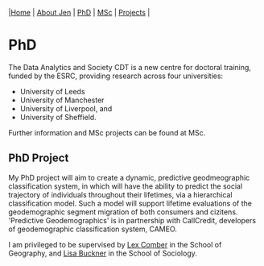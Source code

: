 |[Home](index.md)    | [About Jen](AboutJen.md) |   [PhD](PhD.md)  | [MSc](MSc.md)    | [Projects](Projects.md)  | 

# PhD

The Data Analytics and Society CDT is a new centre for doctoral training, funded by the ESRC, providing research across four universities:
- University of Leeds
- University of Manchester
- University of Liverpool, and
- University of Sheffield.

Further information and MSc projects can be found at MSc.


## PhD Project
My PhD project will aim to create a dynamic, predictive geodmeographic classification system, in which will have the ability to predict the social
trajectory of individuals throughout their lifetimes, via a hierarchical classification model. 
Such a model will support lifetime evaluations of the geodemographic segment migration of both consumers and cizitens. 'Predictive Geodemographics' is in
partnership with CallCredit, developers of geodemographic classification system, CAMEO. 

I am privileged to be supervised by [Lex Comber](https://www.geog.leeds.ac.uk/people/a.comber) in the School of Geography, and [Lisa Buckner](http://www.sociology.leeds.ac.uk/people/staff/buckner) in the School of Sociology. 
